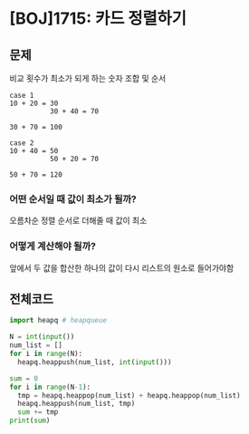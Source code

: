 # [BOJ]1715: 카드 정렬하기

## 문제
비교 횟수가 최소가 되게 하는 숫자 조합 및 순서  

```
case 1
10 + 20 = 30
          30 + 40 = 70

30 + 70 = 100

case 2
10 + 40 = 50
          50 + 20 = 70

50 + 70 = 120
```

### 어떤 순서일 때 값이 최소가 될까?
오름차순 정렬 순서로 더해줄 때 값이 최소

### 어떻게 계산해야 될까?
앞에서 두 값을 합산한 하나의 값이 다시 리스트의 원소로 들어가야함  

## 전체코드

```python
import heapq # heapqueue

N = int(input())
num_list = []
for i in range(N):
  heapq.heappush(num_list, int(input()))

sum = 0
for i in range(N-1):
  tmp = heapq.heappop(num_list) + heapq.heappop(num_list)
  heapq.heappush(num_list, tmp)
  sum += tmp
print(sum)
```